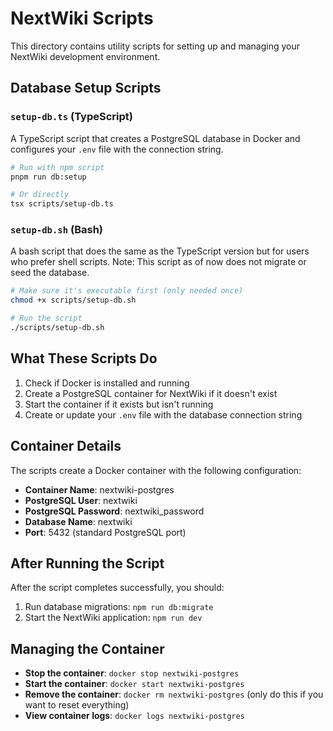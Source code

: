 # NextWiki Scripts

This directory contains utility scripts for setting up and managing your NextWiki development environment.

## Database Setup Scripts

### `setup-db.ts` (TypeScript)

A TypeScript script that creates a PostgreSQL database in Docker and configures your `.env` file with the connection string.

```bash
# Run with npm script
pnpm run db:setup

# Or directly
tsx scripts/setup-db.ts
```

### `setup-db.sh` (Bash)

A bash script that does the same as the TypeScript version but for users who prefer shell scripts.
Note: This script as of now does not migrate or seed the database.

```bash
# Make sure it's executable first (only needed once)
chmod +x scripts/setup-db.sh

# Run the script
./scripts/setup-db.sh
```

## What These Scripts Do

1. Check if Docker is installed and running
2. Create a PostgreSQL container for NextWiki if it doesn't exist
3. Start the container if it exists but isn't running
4. Create or update your `.env` file with the database connection string

## Container Details

The scripts create a Docker container with the following configuration:

- **Container Name**: nextwiki-postgres
- **PostgreSQL User**: nextwiki
- **PostgreSQL Password**: nextwiki_password
- **Database Name**: nextwiki
- **Port**: 5432 (standard PostgreSQL port)

## After Running the Script

After the script completes successfully, you should:

1. Run database migrations: `npm run db:migrate`
2. Start the NextWiki application: `npm run dev`

## Managing the Container

- **Stop the container**: `docker stop nextwiki-postgres`
- **Start the container**: `docker start nextwiki-postgres`
- **Remove the container**: `docker rm nextwiki-postgres` (only do this if you want to reset everything)
- **View container logs**: `docker logs nextwiki-postgres` 